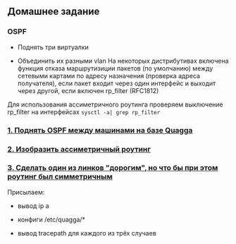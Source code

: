Домашнее задание
----------------------
### OSPF

- Поднять три виртуалки

- Объединить их разными vlan
На некоторых дистрибутивах включена функция отказа маршрутизиции пакетов (по умолчанию) между сетевыми картами по адресу назначения (проверка адреса получателя), если пакет входит через один интерфейс и выходит через другой, если включен rp_filter (RFC1812)

 Для использования ассиметричного роутинга проверяем выключение rp_filter на интерфейсах
`sysctl -a| grep rp_filter`

### [1. Поднять OSPF между машинами на базе Quagga](https://github.com/kyourselfer/OTUS_LinuxAdmin201804/tree/master/lesson12_ospf/1)

### [2. Изобразить ассиметричный роутинг](https://github.com/kyourselfer/OTUS_LinuxAdmin201804/tree/master/lesson12_ospf/2)

### [3. Сделать один из линков "дорогим", но что бы при этом роутинг был симметричным](https://github.com/kyourselfer/OTUS_LinuxAdmin201804/tree/master/lesson12_ospf/3)

Присылаем:

- вывод ip a

- конфиги /etc/quagga/*

- вывод tracepath для каждого из трёх случаев

